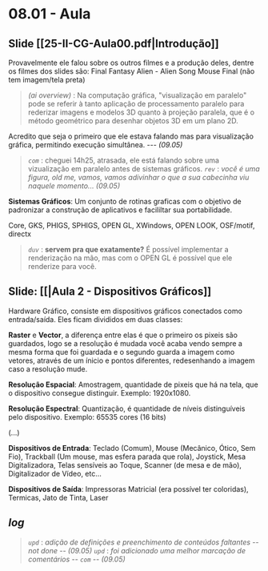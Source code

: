 # 08.01 - Aula

## Slide [[25-II-CG-Aula00.pdf|Introdução]]

Provavelmente ele falou sobre os outros filmes e a produção deles, dentre os filmes dos slides são:
  Final Fantasy
  Alien - Alien Song
  Mouse Final (não tem imagem/tela preta)

> *(ai overview)* : Na computação gráfica, "visualização em paralelo" pode se referir à tanto aplicação de processamento paralelo para rederizar imagens e modelos 3D quanto à projeção paralela, que é o método geométrico para desenhar objetos 3D em um plano 2D.

Acredito que seja o primeiro que ele estava falando mas para visualização gráfica, permitindo execução simultânea.
--- *(09.05)*

> *`com`* : cheguei 14h25, atrasada, ele está falando sobre uma vizualização em paralelo antes de sistemas gráficos.
> *`rev`* : *você é uma figura, old me, vamos, vamos adivinhar o que a sua cabecinha viu naquele momento... (09.05)*

**Sistemas Gráficos**: Um conjunto de rotinas graficas com o objetivo de padronizar a construção de aplicativos e facililtar sua portabilidade.

Core, GKS, PHIGS, SPHIGS, OPEN GL, XWindows, OPEN LOOK,  OSF/motif, directx

> *`duv`* : **servem pra que exatamente?** É possível implementar a renderização na mão, mas com o OPEN GL é possível que ele renderize para você.

## Slide: [[|Aula 2 - Dispositivos Gráficos]]

Hardware Gráfico, consiste em dispositivos gráficos conectados como entrada/saída. Eles ficam divididos em duas classes:

**Raster** e **Vector**, a diferença entre elas é que o primeiro os pixeis são guardados, logo se a resolução é mudada você acaba vendo sempre a mesma forma que foi guardada e o segundo guarda a imagem como vetores, através de um ínicio e pontos diferentes, redesenhando a imagem caso a resolução mude.

**Resolução Espacial**: Amostragem, quantidade de pixeis que há na tela, que o dispositivo consegue distinguir. Exemplo: 1920x1080.

**Resolução Espectral**: Quantização, é quantidade de níveis distinguíveis pelo dispositivo. Exemplo: 65535 cores (16 bits)

(...)

**Dispositivos de Entrada**: Teclado (Comum), Mouse (Mecânico, Ótico, Sem Fio), Trackball (Um mouse, mas esfera parada que rola), Joystick, Mesa Digitalizadora, Telas sensíveis ao Toque, Scanner (de mesa e de mão), Digitalizador de Vídeo, etc...

**Dispositivos de Saída**: Impressoras Matricial (era possível ter coloridas), Termicas, Jato de Tinta, Laser

## *log*

> *`upd`* : *adição de definições e preenchimento de conteúdos faltantes -- not done -- (09.05)*
> *`upd`* : *foi adicionado uma melhor marcação de comentários -- `com` -- (09.05)*


